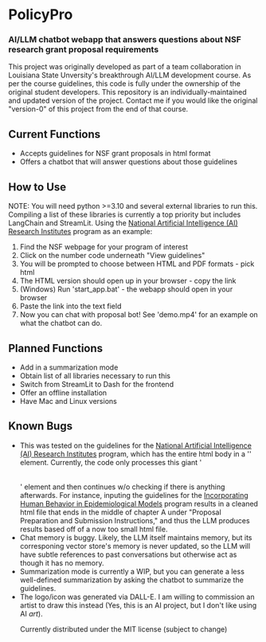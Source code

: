 # PolicyPro
### AI/LLM chatbot webapp that answers questions about NSF research grant proposal requirements
This project was originally developed as part of a team collaboration in Louisiana State Unversity's breakthrough AI/LLM development course. As per the course guidelines, this code is fully under the ownership of the original student developers. This repository is an individually-maintained and updated version of the project. Contact me if you would like the original "version-0" of this project from the end of that course.

## Current Functions
- Accepts guidelines for NSF grant proposals in html format
- Offers a chatbot that will answer questions about those guidelines

## How to Use
NOTE: You will need python >=3.10 and several external libraries to run this. Compiling a list of these libraries is currently a top priority but includes LangChain and StreamLit.
Using the [National Artificial Intelligence (AI) Research Institutes](https://new.nsf.gov/funding/opportunities/national-artificial-intelligence-research) program as an example:
1. Find the NSF webpage for your program of interest
2. Click on the number code underneath "View guidelines"
3. You will be prompted to choose between HTML and PDF formats - pick html
4. The HTML version should open up in your browser - copy the link
5. (Windows) Run 'start_app.bat' - the webapp should open in your browser
6. Paste the link into the text field
7. Now you can chat with proposal bot!
See 'demo.mp4' for an example on what the chatbot can do.

## Planned Functions
- Add in a summarization mode
- Obtain list of all libraries necessary to run this
- Switch from StreamLit to Dash for the frontend
- Offer an offline installation
- Have Mac and Linux versions

## Known Bugs
- This was tested on the guidelines for the [National Artificial Intelligence (AI) Research Institutes](https://www.nsf.gov/pubs/2023/nsf23610/nsf23610.htm) program, which has the entire html body in a '<table>' element. Currently, the code only processes this giant '<table>' element and then continues w/o checking if there is anything afterwards. For instance, inputing the guidelines for the [Incorporating Human Behavior in Epidemiological Models](https://www.nsf.gov/pubs/2024/nsf24507/nsf24507.htm) program results in a cleaned html file that ends in the middle of chapter A under "Proposal Preparation and Submission Instructions," and thus the LLM produces results based off of a now too small html file.
- Chat memory is buggy. Likely, the LLM itself maintains memory, but its corresponing vector store's memory is never updated, so the LLM will have subtle references to past conversations but otherwise act as though it has no memory.
- Summarization mode is currently a WIP, but you can generate a less well-defined summarization by asking the chatbot to summarize the guidelines.
- The logo/icon was generated via DALL-E. I am willing to commission an artist to draw this instead (Yes, this is an AI project, but I don't like using AI _art_).

Currently distributed under the MIT license (subject to change)